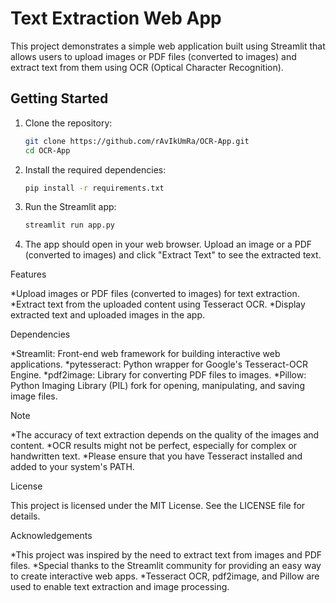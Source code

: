 # Text Extraction Web App

This project demonstrates a simple web application built using Streamlit that allows users to upload images or PDF files (converted to images) and extract text from them using OCR (Optical Character Recognition).

## Getting Started

1. Clone the repository:

   ```bash
   git clone https://github.com/rAvIkUmRa/OCR-App.git
   cd OCR-App


1. Install the required dependencies:

    ```bash
    pip install -r requirements.txt

2. Run the Streamlit app:

    ```bash
    streamlit run app.py

3. The app should open in your web browser. Upload an image or a PDF (converted to images) and click "Extract    Text" to see the extracted text.


Features

*Upload images or PDF files (converted to images) for text extraction.
*Extract text from the uploaded content using Tesseract OCR.
*Display extracted text and uploaded images in the app.


Dependencies

*Streamlit: Front-end web framework for building interactive web applications.
*pytesseract: Python wrapper for Google's Tesseract-OCR Engine.
*pdf2image: Library for converting PDF files to images.
*Pillow: Python Imaging Library (PIL) fork for opening, manipulating, and saving image files.


Note

*The accuracy of text extraction depends on the quality of the images and content.
*OCR results might not be perfect, especially for complex or handwritten text.
*Please ensure that you have Tesseract installed and added to your system's PATH.


License

This project is licensed under the MIT License. See the LICENSE file for details.


Acknowledgements

*This project was inspired by the need to extract text from images and PDF files.
*Special thanks to the Streamlit community for providing an easy way to create interactive web apps.
*Tesseract OCR, pdf2image, and Pillow are used to enable text extraction and image processing.







